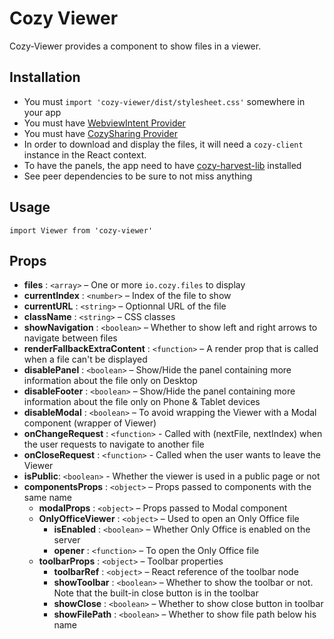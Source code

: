 # Cozy Viewer

Cozy-Viewer provides a component to show files in a viewer.

## Installation

- You must `import 'cozy-viewer/dist/stylesheet.css'` somewhere in your app
- You must have [WebviewIntent Provider](https://github.com/cozy/cozy-libs/blob/b1ad6f5933b463878f641d9fbb63eddd4c45b0d0/packages/cozy-intent/src/view/components/WebviewIntentProvider.tsx#L89)
- You must have [CozySharing Provider](https://github.com/cozy/cozy-libs/tree/master/packages/cozy-sharing)
- In order to download and display the files, it will need a `cozy-client` instance in the React context.
- To have the panels, the app need to have [cozy-harvest-lib](https://github.com/cozy/cozy-libs/tree/master/packages/cozy-harvest-lib) installed
- See peer dependencies to be sure to not miss anything

## Usage

`import Viewer from 'cozy-viewer'`

## Props

- **files** : `<array>` – One or more `io.cozy.files` to display
- **currentIndex** : `<number>` – Index of the file to show
- **currentURL** : `<string>` – Optionnal URL of the file
- **className** : `<string>` – CSS classes
- **showNavigation** : `<boolean>` – Whether to show left and right arrows to navigate between files
- **renderFallbackExtraContent** : `<function>` – A render prop that is called when a file can't be displayed
- **disablePanel** : `<boolean>` – Show/Hide the panel containing more information about the file only on Desktop
- **disableFooter** : `<boolean>` – Show/Hide the panel containing more information about the file only on Phone & Tablet devices
- **disableModal** : `<boolean>` – To avoid wrapping the Viewer with a Modal component (wrapper of Viewer)
- **onChangeRequest** : `<function>` - Called with (nextFile, nextIndex) when the user requests to navigate to another file
- **onCloseRequest** : `<function>` - Called when the user wants to leave the Viewer
- **isPublic**: `<boolean>` - Whether the viewer is used in a public page or not
- **componentsProps** : `<object>` – Props passed to components with the same name
  - **modalProps** : `<object>` – Props passed to Modal component
  - **OnlyOfficeViewer** : `<object>` – Used to open an Only Office file
    - **isEnabled** : `<boolean>` – Whether Only Office is enabled on the server
    - **opener** : `<function>` – To open the Only Office file
  - **toolbarProps** : `<object>` – Toolbar properties
    - **toolbarRef** : `<object>` – React reference of the toolbar node
    - **showToolbar** : `<boolean>` – Whether to show the toolbar or not. Note that the built-in close button is in the toolbar
    - **showClose** : `<boolean>` – Whether to show close button in toolbar
    - **showFilePath** : `<boolean>` – Whether to show file path below his name
